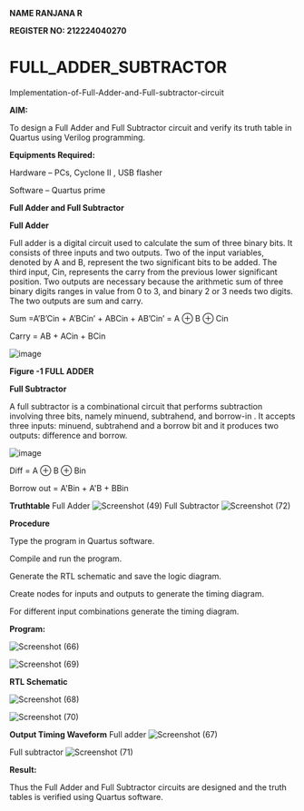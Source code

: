**NAME RANJANA R**

**REGISTER NO: 212224040270**

# FULL_ADDER_SUBTRACTOR

Implementation-of-Full-Adder-and-Full-subtractor-circuit

**AIM:**

To design a Full Adder and Full Subtractor circuit and verify its truth table in Quartus using Verilog programming.

**Equipments Required:**

Hardware – PCs, Cyclone II , USB flasher

Software – Quartus prime

**Full Adder and Full Subtractor**

**Full Adder**

Full adder is a digital circuit used to calculate the sum of three binary bits. It consists of three inputs and two outputs. Two of the input variables, denoted by A and B, represent the two significant bits to be added. The third input, Cin, represents the carry from the previous lower significant position. Two outputs are necessary because the arithmetic sum of three binary digits ranges in value from 0 to 3, and binary 2 or 3 needs two digits. The two outputs are sum and carry.

Sum =A’B’Cin + A’BCin’ + ABCin + AB’Cin’ = A ⊕ B ⊕ Cin 

Carry = AB + ACin + BCin

![image](https://github.com/naavaneetha/FULL_ADDER_SUBTRACTOR/assets/154305477/0f30ba51-5ffb-4198-845f-18e054f675e7)

**Figure -1 FULL ADDER**

**Full Subtractor**

A full subtractor is a combinational circuit that performs subtraction involving three bits, namely minuend, subtrahend, and borrow-in . It accepts three inputs: minuend, subtrahend and a borrow bit and it produces two outputs: difference and borrow.

![image](https://github.com/naavaneetha/FULL_ADDER_SUBTRACTOR/assets/154305477/02b24f51-ab51-4304-9ad6-7b81ffc1ead5)

Diff = A ⊕ B ⊕ Bin 

Borrow out = A'Bin + A'B + BBin

**Truthtable**
Full Adder
![Screenshot (49)](https://github.com/user-attachments/assets/823e0395-f6ec-475c-a2bf-6be49b3f7fb0)
Full Subtractor
![Screenshot (72)](https://github.com/user-attachments/assets/8b913326-e835-42f1-ace7-413e3d13f47d)



**Procedure**

Type the program in Quartus software.

Compile and run the program.

Generate the RTL schematic and save the logic diagram.

Create nodes for inputs and outputs to generate the timing diagram.

For different input combinations generate the timing diagram.

**Program:**

![Screenshot (66)](https://github.com/user-attachments/assets/d32b9451-4f26-4150-a78e-ff61107903fd)



![Screenshot (69)](https://github.com/user-attachments/assets/dcd73264-9ceb-4159-9553-f0bcd7aaf737)

**RTL Schematic**


![Screenshot (68)](https://github.com/user-attachments/assets/2968f80a-8ae2-48ba-b194-10e04dbc7bad)



![Screenshot (70)](https://github.com/user-attachments/assets/69f8e4e9-e336-4f88-a837-635b2fa178de)


**Output Timing Waveform**
Full adder
![Screenshot (67)](https://github.com/user-attachments/assets/23263333-d9c7-41b4-b343-028695b426a6)


Full subtractor
![Screenshot (71)](https://github.com/user-attachments/assets/f27456b4-e059-4d4a-ad39-2bba1fd3160a)


**Result:**

Thus the Full Adder and Full Subtractor circuits are designed and the truth tables is verified using Quartus software.



